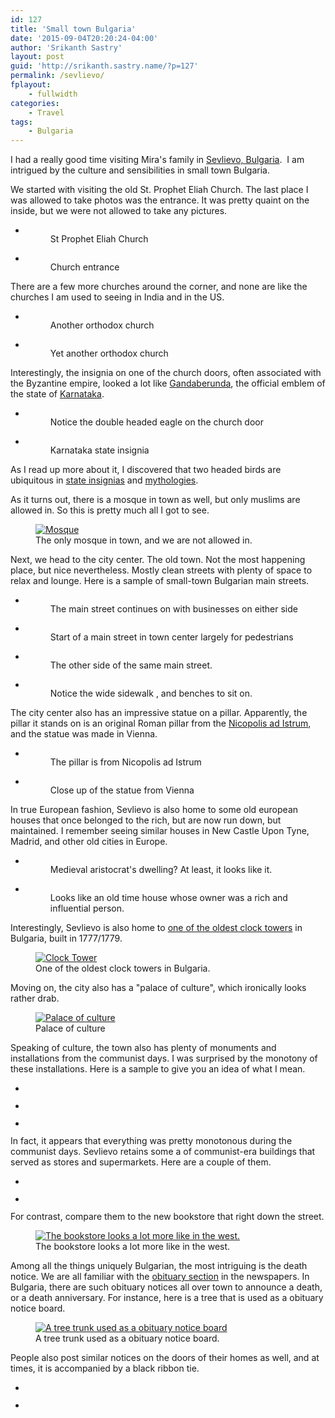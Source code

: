 ```yaml
---
id: 127
title: 'Small town Bulgaria'
date: '2015-09-04T20:20:24-04:00'
author: 'Srikanth Sastry'
layout: post
guid: 'http://srikanth.sastry.name/?p=127'
permalink: /sevlievo/
fplayout:
    - fullwidth
categories:
    - Travel
tags:
    - Bulgaria
---
```


<!-- wp:paragraph -->
<p>I had a really good time visiting Mira's family in <a href="https://en.wikipedia.org/wiki/Sevlievo">Sevlievo, Bulgaria</a>. &nbsp;I am intrigued by the culture and sensibilities in small town Bulgaria.</p>
<!-- /wp:paragraph -->

<!-- wp:paragraph -->
<p>We started with visiting the old St. Prophet Eliah Church. The last place I was allowed to take photos was the entrance. It was pretty quaint on the inside, but we were not allowed to take any pictures.</p>
<!-- /wp:paragraph -->

<!-- wp:gallery {"ids":[130,131],"linkTo":"attachment","align":"center","className":"aligncenter"} -->
<ul class="wp-block-gallery aligncenter columns-2 is-cropped"><li class="blocks-gallery-item"><figure><a href="http://srikanth.sastry.name/sevlievo/img_20150828_100426/"><img src="http://srikanth.sastry.name/wp-content/uploads/2015/08/IMG_20150828_100426-768x1024.jpg" alt="" data-id="130" data-link="http://srikanth.sastry.name/sevlievo/img_20150828_100426/" class="wp-image-130"/></a><figcaption>St Prophet Eliah Church</figcaption></figure></li><li class="blocks-gallery-item"><figure><a href="http://srikanth.sastry.name/sevlievo/img_20150828_100506/"><img src="http://srikanth.sastry.name/wp-content/uploads/2015/08/IMG_20150828_100506-768x1024.jpg" alt="" data-id="131" data-link="http://srikanth.sastry.name/sevlievo/img_20150828_100506/" class="wp-image-131"/></a><figcaption>Church entrance</figcaption></figure></li></ul>
<!-- /wp:gallery -->

<!-- wp:more -->
<!--more-->
<!-- /wp:more -->

<!-- wp:paragraph -->
<p>There are a few more churches around the corner, and none are like the churches I am used to seeing in India and in the US.</p>
<!-- /wp:paragraph -->

<!-- wp:gallery {"ids":[186,187]} -->
<ul class="wp-block-gallery columns-2 is-cropped"><li class="blocks-gallery-item"><figure><img src="http://srikanth.sastry.name/wp-content/uploads/2015/08/IMG_20150830_095912_low-1024x760.jpg" alt="" data-id="186" data-link="http://srikanth.sastry.name/sevlievo/img_20150830_095912_low/" class="wp-image-186"/><figcaption>Another orthodox church</figcaption></figure></li><li class="blocks-gallery-item"><figure><img src="http://srikanth.sastry.name/wp-content/uploads/2015/08/IMG_20150830_095706-1024x760.jpg" alt="" data-id="187" data-link="http://srikanth.sastry.name/sevlievo/img_20150830_095706/" class="wp-image-187"/><figcaption>Yet another orthodox church</figcaption></figure></li></ul>
<!-- /wp:gallery -->

<!-- wp:paragraph -->
<p>Interestingly, the insignia on one of the church doors, often associated with the Byzantine empire, looked a lot like <a href="https://en.wikipedia.org/wiki/Gandaberunda">Gandaberunda</a>, the official emblem of the state of <a href="https://en.wikipedia.org/wiki/Karnataka">Karnataka</a>.</p>
<!-- /wp:paragraph -->

<!-- wp:gallery {"ids":[194,360],"align":"center"} -->
<ul class="wp-block-gallery aligncenter columns-2 is-cropped"><li class="blocks-gallery-item"><figure><img src="http://srikanth.sastry.name/wp-content/uploads/2015/08/IMG_20150830_095753-775x1024.jpg" alt="" data-id="194" data-link="http://srikanth.sastry.name/sevlievo/img_20150830_095753/" class="wp-image-194"/><figcaption>Notice the double headed eagle on the church door</figcaption></figure></li><li class="blocks-gallery-item"><figure><img src="http://srikanth.sastry.name/wp-content/uploads/2019/01/GBerunda.jpg" alt="" data-id="360" data-link="http://srikanth.sastry.name/sevlievo/gberunda/" class="wp-image-360"/><figcaption>Karnataka state insignia</figcaption></figure></li></ul>
<!-- /wp:gallery -->

<!-- wp:paragraph -->
<p></p>
<!-- /wp:paragraph -->

<!-- wp:paragraph -->
<p>As I read up more about it, I discovered that two headed birds are ubiquitous in <a href="https://en.wikipedia.org/wiki/Double-headed_eagle">state insignias</a> and <a href="http://www.hubert-herald.nl/TwoHeadedEagle.htm">mythologies</a>.</p>
<!-- /wp:paragraph -->

<!-- wp:paragraph -->
<p>As it turns out, there is a mosque in town as well, but only muslims are allowed in. So this is pretty much all I got to see.</p>
<!-- /wp:paragraph -->

<!-- wp:image {"id":135,"align":"center"} -->
<div class="wp-block-image"><figure class="aligncenter"><a href="http://srikanth.sastry.name/wp-content/uploads/2015/08/IMG_20150828_102614.jpg" rel="attachment wp-att-135"><img src="http://srikanth.sastry.name/wp-content/uploads/2015/08/IMG_20150828_102614-450x334.jpg" alt="Mosque" class="wp-image-135"/></a><figcaption>The only mosque in town, and we are not allowed in.</figcaption></figure></div>
<!-- /wp:image -->

<!-- wp:paragraph -->
<p>Next, we head to the city center. The old town. Not the most happening place, but nice nevertheless. Mostly clean streets with plenty of space to relax and lounge. Here is a sample of small-town Bulgarian main streets.</p>
<!-- /wp:paragraph -->

<!-- wp:gallery {"ids":[132,134,133,198],"columns":2} -->
<ul class="wp-block-gallery columns-2 is-cropped"><li class="blocks-gallery-item"><figure><img src="http://srikanth.sastry.name/wp-content/uploads/2015/08/IMG_20150828_101405-1024x768.jpg" alt="" data-id="132" data-link="http://srikanth.sastry.name/sevlievo/img_20150828_101405/" class="wp-image-132"/><figcaption>The main street continues on with businesses on either side</figcaption></figure></li><li class="blocks-gallery-item"><figure><img src="http://srikanth.sastry.name/wp-content/uploads/2015/08/IMG_20150828_101504-1024x760.jpg" alt="" data-id="134" data-link="http://srikanth.sastry.name/sevlievo/img_20150828_101504/" class="wp-image-134"/><figcaption>Start of a main street in town center largely for pedestrians</figcaption></figure></li><li class="blocks-gallery-item"><figure><img src="http://srikanth.sastry.name/wp-content/uploads/2015/08/IMG_20150828_101414-1024x768.jpg" alt="" data-id="133" data-link="http://srikanth.sastry.name/sevlievo/img_20150828_101414/" class="wp-image-133"/><figcaption>The other side of the same main street.</figcaption></figure></li><li class="blocks-gallery-item"><figure><img src="http://srikanth.sastry.name/wp-content/uploads/2015/08/IMG_20150830_094414-1024x760.jpg" alt="" data-id="198" data-link="http://srikanth.sastry.name/sevlievo/img_20150830_094414/" class="wp-image-198"/><figcaption>Notice the wide sidewalk , and benches to sit on.</figcaption></figure></li></ul>
<!-- /wp:gallery -->

<!-- wp:paragraph -->
<p>The city center also has an impressive statue on a pillar. Apparently, the pillar it stands on is an original Roman pillar from the <a href="https://en.wikipedia.org/wiki/Nicopolis_ad_Istrum">Nicopolis ad Istrum</a>, and the statue was made in Vienna.</p>
<!-- /wp:paragraph -->

<!-- wp:gallery {"ids":[200,242],"linkTo":"attachment","align":"center"} -->
<ul class="wp-block-gallery aligncenter columns-2 is-cropped"><li class="blocks-gallery-item"><figure><a href="http://srikanth.sastry.name/sevlievo/img_20150830_093907/"><img src="http://srikanth.sastry.name/wp-content/uploads/2015/08/IMG_20150830_093907-763x1024.jpg" alt="" data-id="200" data-link="http://srikanth.sastry.name/sevlievo/img_20150830_093907/" class="wp-image-200"/></a><figcaption>The pillar is from Nicopolis ad Istrum</figcaption></figure></li><li class="blocks-gallery-item"><figure><a href="http://srikanth.sastry.name/img_20150830_093927/"><img src="http://srikanth.sastry.name/wp-content/uploads/2015/08/IMG_20150830_093927-1024x780.jpg" alt="" data-id="242" data-link="http://srikanth.sastry.name/img_20150830_093927/" class="wp-image-242"/></a><figcaption>Close up of the statue from Vienna</figcaption></figure></li></ul>
<!-- /wp:gallery -->

<!-- wp:paragraph -->
<p>In true European fashion, Sevlievo is also home to some old european houses that once belonged to the rich, but are now run down, but maintained. I remember seeing similar houses in New Castle Upon Tyne, Madrid, and other old cities in Europe.</p>
<!-- /wp:paragraph -->

<!-- wp:gallery {"ids":[202,203]} -->
<ul class="wp-block-gallery columns-2 is-cropped"><li class="blocks-gallery-item"><figure><img src="http://srikanth.sastry.name/wp-content/uploads/2015/08/IMG_20150830_093339-1024x760.jpg" alt="" data-id="202" data-link="http://srikanth.sastry.name/sevlievo/img_20150830_093339/" class="wp-image-202"/><figcaption>Medieval aristocrat's dwelling? At least, it looks like it.</figcaption></figure></li><li class="blocks-gallery-item"><figure><img src="http://srikanth.sastry.name/wp-content/uploads/2015/08/IMG_20150830_095233-1024x760.jpg" alt="" data-id="203" data-link="http://srikanth.sastry.name/sevlievo/img_20150830_095233/" class="wp-image-203"/><figcaption>Looks like an old time house whose owner was a rich and influential person.</figcaption></figure></li></ul>
<!-- /wp:gallery -->

<!-- wp:paragraph -->
<p>Interestingly, Sevlievo is also home to <a href="http://www.bulgariainside.eu/en/articles/Sevlievos-Clock-Tower/542/1">one of the oldest clock towers</a> in Bulgaria, built in 1777/1779.</p>
<!-- /wp:paragraph -->

<!-- wp:image {"id":136,"align":"center"} -->
<div class="wp-block-image"><figure class="aligncenter"><a href="http://srikanth.sastry.name/wp-content/uploads/2015/08/IMG_20150828_104216.jpg" rel="attachment wp-att-136"><img src="http://srikanth.sastry.name/wp-content/uploads/2015/08/IMG_20150828_104216-334x450.jpg" alt="Clock Tower" class="wp-image-136"/></a><figcaption>One of the oldest clock towers in Bulgaria.</figcaption></figure></div>
<!-- /wp:image -->

<!-- wp:paragraph -->
<p>Moving on, the city also has a "palace of culture", which ironically looks rather drab.</p>
<!-- /wp:paragraph -->

<!-- wp:image {"id":205,"align":"center"} -->
<div class="wp-block-image"><figure class="aligncenter"><a href="http://srikanth.sastry.name/wp-content/uploads/2015/08/IMG_20150830_094659.jpg" rel="attachment wp-att-205"><img src="http://srikanth.sastry.name/wp-content/uploads/2015/08/IMG_20150830_094659-450x334.jpg" alt="Palace of culture" class="wp-image-205"/></a><figcaption>Palace of culture</figcaption></figure></div>
<!-- /wp:image -->

<!-- wp:paragraph -->
<p>Speaking of culture, the town also has plenty of monuments and installations from the communist days. I was surprised by the monotony of these installations. Here is a sample to give you an idea of what I mean.</p>
<!-- /wp:paragraph -->

<!-- wp:gallery {"ids":[210,209,208]} -->
<ul class="wp-block-gallery columns-3 is-cropped"><li class="blocks-gallery-item"><figure><img src="http://srikanth.sastry.name/wp-content/uploads/2015/08/IMG_20150830_103142-760x1024.jpg" alt="" data-id="210" data-link="http://srikanth.sastry.name/sevlievo/img_20150830_103142/" class="wp-image-210"/></figure></li><li class="blocks-gallery-item"><figure><img src="http://srikanth.sastry.name/wp-content/uploads/2015/08/IMG_20150830_102617-776x1024.jpg" alt="" data-id="209" data-link="http://srikanth.sastry.name/sevlievo/img_20150830_102617/" class="wp-image-209"/></figure></li><li class="blocks-gallery-item"><figure><img src="http://srikanth.sastry.name/wp-content/uploads/2015/08/IMG_20150830_094731-760x1024.jpg" alt="" data-id="208" data-link="http://srikanth.sastry.name/sevlievo/img_20150830_094731/" class="wp-image-208"/></figure></li></ul>
<!-- /wp:gallery -->

<!-- wp:paragraph -->
<p>In fact, it appears that everything was pretty monotonous during the communist days. Sevlievo retains some a of communist-era buildings that served as&nbsp;stores and supermarkets. Here are a couple of them.</p>
<!-- /wp:paragraph -->

<!-- wp:gallery {"ids":[213,214]} -->
<ul class="wp-block-gallery columns-2 is-cropped"><li class="blocks-gallery-item"><figure><img src="http://srikanth.sastry.name/wp-content/uploads/2015/08/IMG_20150830_103711-1024x760.jpg" alt="" data-id="213" data-link="http://srikanth.sastry.name/sevlievo/img_20150830_103711/" class="wp-image-213"/></figure></li><li class="blocks-gallery-item"><figure><img src="http://srikanth.sastry.name/wp-content/uploads/2015/08/IMG_20150830_103722-1024x760.jpg" alt="" data-id="214" data-link="http://srikanth.sastry.name/sevlievo/img_20150830_103722/" class="wp-image-214"/></figure></li></ul>
<!-- /wp:gallery -->

<!-- wp:paragraph -->
<p>For contrast, compare them to the new bookstore that right down the street.</p>
<!-- /wp:paragraph -->

<!-- wp:image {"id":215,"align":"center"} -->
<div class="wp-block-image"><figure class="aligncenter"><a href="http://srikanth.sastry.name/wp-content/uploads/2015/08/IMG_20150830_103805.jpg" rel="attachment wp-att-215"><img src="http://srikanth.sastry.name/wp-content/uploads/2015/08/IMG_20150830_103805-334x450.jpg" alt="The bookstore looks a lot more like in the west." class="wp-image-215"/></a><figcaption>The bookstore looks a lot more like in the west.</figcaption></figure></div>
<!-- /wp:image -->

<!-- wp:paragraph -->
<p>Among all the things uniquely Bulgarian, the most intriguing is the death notice. We are all familiar with the <a href="https://en.wikipedia.org/wiki/Obituary">obituary section</a> in the newspapers. In Bulgaria, there are such obituary notices all over town to announce a death, or a death anniversary. For instance, here is a tree that is used as a obituary notice board.</p>
<!-- /wp:paragraph -->

<!-- wp:image {"id":212,"align":"center"} -->
<div class="wp-block-image"><figure class="aligncenter"><a href="http://srikanth.sastry.name/wp-content/uploads/2015/08/IMG_20150830_093301.jpg" rel="attachment wp-att-212"><img src="http://srikanth.sastry.name/wp-content/uploads/2015/08/IMG_20150830_093301-334x450.jpg" alt="A tree trunk used as a obituary notice board" class="wp-image-212"/></a><figcaption>A tree trunk used as a obituary notice board.</figcaption></figure></div>
<!-- /wp:image -->

<!-- wp:paragraph -->
<p>People also post similar notices on the doors of their homes as well, and at times, it is accompanied by a black ribbon tie.</p>
<!-- /wp:paragraph -->

<!-- wp:gallery {"ids":[297,298],"columns":2,"linkTo":"attachment"} -->
<ul class="wp-block-gallery columns-2 is-cropped"><li class="blocks-gallery-item"><figure><img src="http://srikanth.sastry.name/wp-content/uploads/2015/08/IMG_20150830_104750.jpg" alt="" data-id="297" class="wp-image-297"/></figure></li><li class="blocks-gallery-item"><figure><img src="http://srikanth.sastry.name/wp-content/uploads/2015/08/IMG_20150901_185800.jpg" alt="" data-id="298" class="wp-image-298"/></figure></li></ul>
<!-- /wp:gallery -->